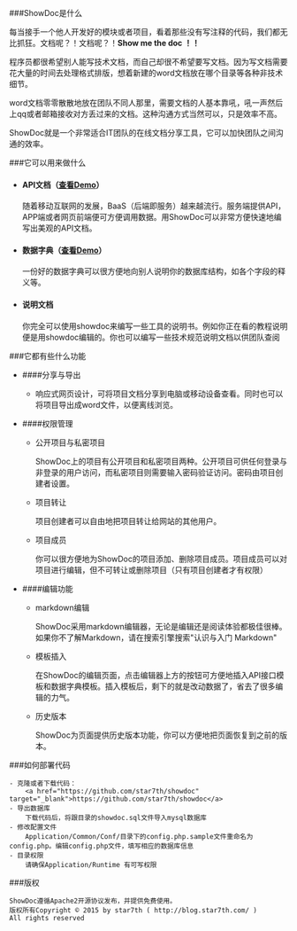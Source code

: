 ﻿###ShowDoc是什么

每当接手一个他人开发好的模块或者项目，看着那些没有写注释的代码，我们都无比抓狂。文档呢？！文档呢？！**Show me the doc  ！！**  
 
程序员都很希望别人能写技术文档，而自己却很不希望要写文档。因为写文档需要花大量的时间去处理格式排版，想着新建的word文档放在哪个目录等各种非技术细节。

word文档零零散散地放在团队不同人那里，需要文档的人基本靠吼，吼一声然后上qq或者邮箱接收对方丢过来的文档。这种沟通方式当然可以，只是效率不高。  
 
ShowDoc就是一个非常适合IT团队的在线文档分享工具，它可以加快团队之间沟通的效率。  

###它可以用来做什么

- #### API文档（<a href="http://doc.star7th.com/2" target="_blank">查看Demo</a>）

	随着移动互联网的发展，BaaS（后端即服务）越来越流行。服务端提供API，APP端或者网页前端便可方便调用数据。用ShowDoc可以非常方便快速地编写出美观的API文档。

- #### 数据字典（<a href="http://doc.star7th.com/1" target="_blank">查看Demo</a>）

	一份好的数据字典可以很方便地向别人说明你的数据库结构，如各个字段的释义等。

- #### 说明文档

	你完全可以使用showdoc来编写一些工具的说明书。例如你正在看的教程说明便是用showdoc编辑的。你也可以编写一些技术规范说明文档以供团队查阅

###它都有些什么功能

	
- ####分享与导出

	- 响应式网页设计，可将项目文档分享到电脑或移动设备查看。同时也可以将项目导出成word文件，以便离线浏览。

- ####权限管理
	- 公开项目与私密项目
		
		ShowDoc上的项目有公开项目和私密项目两种。公开项目可供任何登录与非登录的用户访问，而私密项目则需要输入密码验证访问。密码由项目创建者设置。
	
	- 项目转让
		
		项目创建者可以自由地把项目转让给网站的其他用户。
		
	- 项目成员
		
		你可以很方便地为ShowDoc的项目添加、删除项目成员。项目成员可以对项目进行编辑，但不可转让或删除项目（只有项目创建者才有权限）
- ####编辑功能
	- markdown编辑
		
		ShowDoc采用markdown编辑器，无论是编辑还是阅读体验都极佳很棒。如果你不了解Markdown，请在搜索引擎搜索"认识与入门 Markdown"
	
	- 模板插入
	
		在ShowDoc的编辑页面，点击编辑器上方的按钮可方便地插入API接口模板和数据字典模板。插入模板后，剩下的就是改动数据了，省去了很多编辑的力气。 
	
	- 历史版本
	
		ShowDoc为页面提供历史版本功能，你可以方便地把页面恢复到之前的版本。

###如何部署代码

	- 克隆或者下载代码：
		<a href="https://github.com/star7th/showdoc" target="_blank">https://github.com/star7th/showdoc</a>
	- 导出数据库
		下载代码后，将跟目录的showdoc.sql文件导入mysql数据库
	- 修改配置文件
		Application/Common/Conf/目录下的config.php.sample文件重命名为config.php。编辑config.php文件，填写相应的数据库信息
	- 目录权限
		请确保Application/Runtime 有可写权限

###版权

	ShowDoc遵循Apache2开源协议发布，并提供免费使用。
	版权所有Copyright © 2015 by star7th ( http://blog.star7th.com/ )
	All rights reserved
